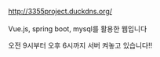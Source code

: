 http://3355project.duckdns.org/ <br/>
<br/>
Vue.js, spring boot, mysql를 활용한 웹입니다

오전 9시부터 오후 6시까지 서버 켜놓고 있습니다!!
